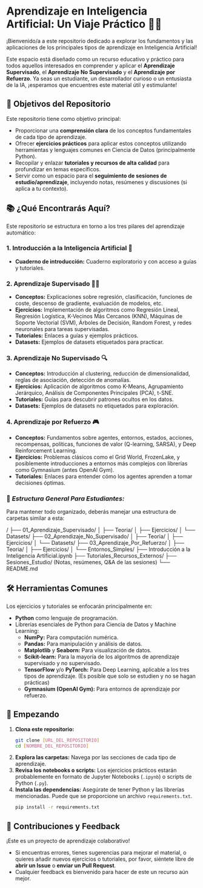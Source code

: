 # Aprendizaje en Inteligencia Artificial: Un Viaje Práctico 🤖🧠

¡Bienvenido/a a este repositorio dedicado a explorar los fundamentos y las aplicaciones de los principales tipos de aprendizaje en Inteligencia Artificial!

Este espacio está diseñado como un recurso educativo y práctico para todos aquellos interesados en comprender y aplicar el **Aprendizaje Supervisado**, el **Aprendizaje No Supervisado** y el **Aprendizaje por Refuerzo**. Ya seas un estudiante, un desarrollador curioso o un entusiasta de la IA, ¡esperamos que encuentres este material útil y estimulante!

## 🎯 Objetivos del Repositorio

Este repositorio tiene como objetivo principal:

* Proporcionar una **comprensión clara** de los conceptos fundamentales de cada tipo de aprendizaje.
* Ofrecer **ejercicios prácticos** para aplicar estos conceptos utilizando herramientas y lenguajes comunes en Ciencia de Datos (principalmente Python).
* Recopilar y enlazar **tutoriales y recursos de alta calidad** para profundizar en temas específicos.
* Servir como un espacio para el **seguimiento de sesiones de estudio/aprendizaje**, incluyendo notas, resúmenes y discusiones (si aplica a tu contexto).

## 📚 ¿Qué Encontrarás Aquí?

Este repositorio se estructura en torno a los tres pilares del aprendizaje automático:

### 1. Introducción a la Inteligencia Artificial 🤖
   * **Cuaderno de introducción:** Cuaderno exploratorio y con acceso a guías y tutoriales.

### 2. Aprendizaje Supervisado 🧑‍🏫
   * **Conceptos:** Explicaciones sobre regresión, clasificación, funciones de coste, descenso de gradiente, evaluación de modelos, etc.
   * **Ejercicios:** Implementación de algoritmos como Regresión Lineal, Regresión Logística, K-Vecinos Más Cercanos (KNN), Máquinas de Soporte Vectorial (SVM), Árboles de Decisión, Random Forest, y redes neuronales para tareas supervisadas.
   * **Tutoriales:** Enlaces a guías y ejemplos prácticos.
   * **Datasets:** Ejemplos de datasets etiquetados para practicar.

### 3. Aprendizaje No Supervisado 🔍
   * **Conceptos:** Introducción al clustering, reducción de dimensionalidad, reglas de asociación, detección de anomalías.
   * **Ejercicios:** Aplicación de algoritmos como K-Means, Agrupamiento Jerárquico, Análisis de Componentes Principales (PCA), t-SNE.
   * **Tutoriales:** Guías para descubrir patrones ocultos en los datos.
   * **Datasets:** Ejemplos de datasets no etiquetados para exploración.

### 4. Aprendizaje por Refuerzo 🎮
   * **Conceptos:** Fundamentos sobre agentes, entornos, estados, acciones, recompensas, políticas, funciones de valor (Q-learning, SARSA), y Deep Reinforcement Learning.
   * **Ejercicios:** Problemas clásicos como el Grid World, FrozenLake, y posiblemente introducciones a entornos más complejos con librerías como Gymnasium (antes OpenAI Gym).
   * **Tutoriales:** Enlaces para entender cómo los agentes aprenden a tomar decisiones óptimas.

### 📂 ***Estructura General Para Estudiantes:***

Para mantener todo organizado, deberás manejar una estructura de carpetas similar a esta:

/
├── 01_Aprendizaje_Supervisado/
│   ├── Teoria/
│   ├── Ejercicios/
│   └── Datasets/
├── 02_Aprendizaje_No_Supervisado/
│   ├── Teoria/
│   ├── Ejercicios/
│   └── Datasets/
├── 03_Aprendizaje_Por_Refuerzo/
│   ├── Teoria/
│   ├── Ejercicios/
│   └── Entornos_Simples/
├── Introducción a la Inteligencia Artificial.ipynb
├── Tutoriales_Recursos_Externos/
├── Sesiones_Estudio/ (Notas, resúmenes, Q&A de las sesiones)
└── README.md


## 🛠️ Herramientas Comunes

Los ejercicios y tutoriales se enfocarán principalmente en:

* **Python** como lenguaje de programación.
* Librerías esenciales de Python para Ciencia de Datos y Machine Learning:
    * **NumPy:** Para computación numérica.
    * **Pandas:** Para manipulación y análisis de datos.
    * **Matplotlib** y **Seaborn:** Para visualización de datos.
    * **Scikit-learn:** Para la mayoría de los algoritmos de aprendizaje supervisado y no supervisado.
    * **TensorFlow** y/o **PyTorch:** Para Deep Learning, aplicable a los tres tipos de aprendizaje. (Es posible que solo se estudien y no se hagan prácticas)
    * **Gymnasium (OpenAI Gym):** Para entornos de aprendizaje por refuerzo.

## 🚀 Empezando

1.  **Clona este repositorio:**
    ```bash
    git clone [URL_DEL_REPOSITORIO]
    cd [NOMBRE_DEL_REPOSITORIO]
    ```
2.  **Explora las carpetas:** Navega por las secciones de cada tipo de aprendizaje.
3.  **Revisa los notebooks o scripts:** Los ejercicios prácticos estarán probablemente en formato de Jupyter Notebooks (`.ipynb`) o scripts de Python (`.py`).
4.  **Instala las dependencias:** Asegúrate de tener Python y las librerías mencionadas. Puede que se proporcione un archivo `requirements.txt`.
    ```bash
    pip install -r requirements.txt
    ```

## 🤝 Contribuciones y Feedback 

¡Este es un proyecto de aprendizaje colaborativo!
* Si encuentras errores, tienes sugerencias para mejorar el material, o quieres añadir nuevos ejercicios o tutoriales, por favor, siéntete libre de **abrir un Issue** o **enviar un Pull Request**.
* Cualquier feedback es bienvenido para hacer de este un recurso aún mejor.

